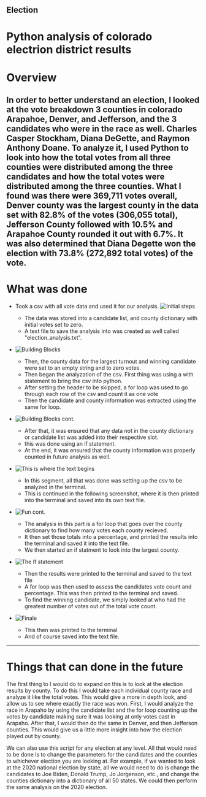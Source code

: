 ## Election
# Python analysis of colorado electrion district results

# Overview
In order to better understand an election, I looked at the vote breakdown 3 counties in colorado 
Arapahoe, Denver, and Jefferson, and the 3 candidates who were in the race as well. 
Charles Casper Stockham, Diana DeGette, and Raymon Anthony Doane. To analyze it, I used Python
to look into how the total votes from all three counties were distributed among the three candidates 
and how the total votes were distributed among the three counties. 
What I found was there were 369,711 votes overall, Denver county was the largest county in the data set
with 82.8% of the votes (306,055 total), Jefferson County followed with 10.5% and Arapahoe County rounded it out with 6.7%. 
It was also determined that Diana Degette won the election with 73.8% (272,892 total votes) of the vote. 
------------------------------------------------------
# What was done
* Took a csv with all vote data and used it for our analysis. 
 ![Initial steps](https://github.com/TCJester10/Election/blob/main/deliverable/Screenshot%20(34).png)
  * The data was stored into a candidate list, and county dictionary with initial votes set to zero. 
  * A text file to save the analysis into was created as well called "election_analysis.txt".  
 
* ![Building Blocks](https://github.com/TCJester10/Election/blob/main/deliverable/Screenshot%20(35).png)
  * Then, the county data for the largest turnout and winning candidate were set to an empty string and to zero votes. 
  * Then began the analyzation of the csv. First thing was using a with statement to bring the csv into python. 
  * After setting the header to be skipped, a for loop was used to go through each row of the csv and count it as one vote
  * Then the candidate and county information was extracted using the same for loop. 
* ![Building Blocks cont.](https://github.com/TCJester10/Election/blob/main/deliverable/Screenshot%20(36).png)
  * After that, it was ensured that any data not in the county dictionary or candidate list was added into their respective slot. 
  * this was done using an if statement. 
  * At the end, it was ensured that the county information was properly counted in future analysis as well. 
* ![This is where the text begins](https://github.com/TCJester10/Election/blob/main/deliverable/Screenshot%20(40).png) 
  * In this segment, all that was done was setting up the csv to be analyzed in the terminal. 
  * This is continued in the following screenshot, where it is then printed into the terminal and saved into its own text file. 
* ![Fun cont.](https://github.com/TCJester10/Election/blob/main/deliverable/Screenshot%20(37).png)
  * The analysis in this part is a for loop that goes over the county dictionary to find how many votes each county recieved.
  * It then set those totals into a percentage, and printed the results into the terminal and saved it into the text file. 
  * We then started an if statment to look into the largest county. 
* ![The If statement](https://github.com/TCJester10/Election/blob/main/deliverable/Screenshot%20(38).png)
  * Then the results were printed to the terminal and saved to the text file 
  * A for loop was then used to assess the candidates vote count and percentage. This was then printed to the terminal and saved. 
  * To find the winning candidate, we simply looked at who had the greatest number of votes out of the total vote count. 
* ![Finale](https://github.com/TCJester10/Election/blob/main/deliverable/Screenshot%20(39).png)
  * This then was printed to the terminal 
  * And of course saved into the text file. 
------------------------------------------------------
  

# Things that can done in the future

The first thing to I would do to expand on this is to look at the election results by county. 
To do this I would take each individual county race and analyze it like the total votes. 
This would give a more in depth look, and allow us to see where exactly the race was won. 
First, I would analyze the race in Arapaho by using the candidate list
and the for loop counting up the votes by candidate making sure it was 
looking at only votes cast in Arapaho.
After that, I would then do the same in Denver, and then Jefferson counties. 
This would give us a little more insight into how the election played out by county. 

We can also use this script for any election at any level. All that would need to be done is to 
change the parameters for the candidates and the counties to whichever election you are looking at. 
For example, if we wanted to look at the 2020 national election by state, all we would need to do is 
change the candidates to Joe Biden, Donald Trump, Jo Jorgenson, etc., and change the counties dictionary
into a dictionary of all 50 states. We could then perform the same analysis on the 2020 election. 
